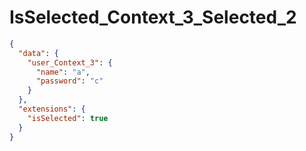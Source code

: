 # IsSelected_Context_3_Selected_2

```json
{
  "data": {
    "user_Context_3": {
      "name": "a",
      "password": "c"
    }
  },
  "extensions": {
    "isSelected": true
  }
}
```
